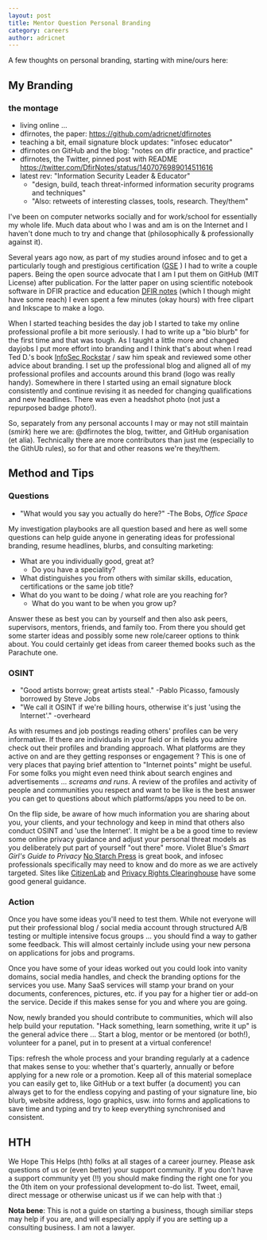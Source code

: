 ```yaml
---
layout: post
title: Mentor Question Personal Branding
category: careers
author: adricnet
---
```


A few thoughts on personal branding, starting with mine/ours here:

## My Branding 

### the montage
* living online ...
* dfirnotes, the paper: https://github.com/adricnet/dfirnotes
* teaching a bit, email signature block updates: "infosec educator"
* dfirnotes on GitHub and the blog: "notes on dfir practice, and practice"
* dfirnotes, the Twitter, pinned post with README https://twitter.com/DfirNotes/status/1407076989014511616 
* latest rev: "Information Security Leader & Educator"
  * "design, build, teach threat-informed information security programs and techniques"
  * "Also: retweets of interesting classes, tools, research. They/them"

I've been on computer networks socially and for work/school for essentially my whole life. Much data about who I was and am is on the Internet and I haven't done much to try and change that (philosophically & professionally against it).

Several years ago now, as part of my studies around infosec and to get a particularly tough and prestigious certification ([GSE](http://www.dfirnotes.net/gse-study-again/) ) I had to write a couple papers. Being the open source advocate that I am I put them on GitHub (MIT License) after publication. For the latter paper on using scientific notebook software in DFIR practice and education [DFIR notes](https://github.com/adricnet/dfirnotes) (which I though might have some reach) I even spent a few minutes (okay hours) with free clipart and Inkscape to make a logo.

When I started teaching besides the day job I started to take my online professional profile a bit more seriously. I had to write up a "bio blurb" for the first time and that was tough. As I taught a little more and changed dayjobs I put more effort into  branding and I think that's about when I read Ted D.'s book [InfoSec Rockstar](https://infosecrockstar.com/) / saw him speak and reviewed some other advice about branding. I set up the professional blog and aligned all of my professional profiles and accounts around this brand (logo was really handy). Somewhere in there I started using an email signature block consistently and continue revising it as needed for changing qualifications and new headlines. There was even a headshot photo (not just a repurposed badge photo!).

So, separately from any personal accounts I may or may not still maintain (*smirk*) here we are: @dfirnotes the blog, twitter, and GitHub organisation (et alia). Technically there are more contributors than just me (especially to the GithUb rules), so for that and other reasons we're they/them.

## Method and Tips
### Questions

* "What would you say you actually do here?" -The Bobs, _Office Space_
  
My investigation playbooks are all question based and here as well some questions can help guide anyone in generating ideas for professional branding, resume headlines, blurbs, and consulting marketing:

* What are you individually good, great at?
  * Do you have a speciality?
* What distinguishes you from others with similar skills, education, certifications or the same job title?
* What do you want to be doing / what role are you reaching for?
  * What do you want to be when you grow up?

Answer these as best you can by yourself and then also ask peers, supervisors, mentors, friends, and family too. From there you should get some starter ideas and possibly some new role/career options to think about. You could certainly get ideas from career themed books such as the Parachute one.

### OSINT

* "Good artists borrow; great artists steal." -Pablo Picasso, famously borrowed by Steve Jobs
* "We call it OSINT if we're billing hours, otherwise it's just 'using the Internet'." -overheard

As with resumes and job postings reading others' profiles can be very informative. If there are individuals in your field or in fields you admire check out their profiles and branding approach. What platforms are they active on and are they getting responses or engagement ? This is one of very places that paying brief attention to "Internet points" might be useful. For some folks you might even need think about search engines and advertisements ... *screams and runs*. A review of the profiles and activity of people and communities you respect and want to be like is the best answer you can get to questions about which platforms/apps you need to be on.

On the flip side, be aware of how much information you are sharing about you, your clients, and your technology and keep in mind that others also conduct OSINT and 'use the Internet'. It might be a be a good time to review some online privacy guidance and adjust your personal threat models as you deliberately put part of yourself "out there" more. Violet Blue's _Smart Girl's Guide to Privacy_ [No Starch Press](https://nostarch.com/smartgirlsguide) is great book, and infosec professionals specifically may need to know and do more as we are actively targeted. Sites like [CitizenLab](https://citizenlab.ca/category/research/app-privacy-and-security/) and [Privacy Rights Clearinghouse](https://privacyrights.org/resources) have some good general guidance.

### Action

Once you have some ideas you'll need to test them. While not everyone will put their professional blog / social media account through structured A/B testing or multiple intensive focus groups ... you should find a way to gather some feedback. This will almost certainly include using your new persona on applications for jobs and programs.

Once you have some of your ideas worked out you could look into vanity domains, social media handles, and check the branding options for the services you use. Many SaaS services will stamp your brand on your documents, conferences, pictures, etc. if you pay for a higher tier or add-on the service. Decide if this makes sense for you and where you are going.

Now, newly branded you should contribute to communities, which will also help build your reputation. "Hack something, learn something, write it up" is the general advice there ... Start a blog, mentor or be mentored (or both!), volunteer for a panel, put in to present at a virtual conference!

Tips: refresh the whole process and your branding regularly at a cadence that makes sense to you: whether that's quarterly, annually or before applying for a new role or a promotion. Keep all of this material someplace you can easily get to, like GitHub or a text buffer (a document) you can always get to for the endless copying and pasting of your signature line, bio blurb, website address, logo graphics, usw. into forms and applications to save time and typing and try to keep everything synchronised and consistent.

## HTH

We Hope This Helps (hth) folks at all stages of a career journey. Please ask questions of us or (even better) your support community. If you don't have a support community yet (!!) you should make finding the right one for you the 0th item on your professional development to-do list. Tweet, email, direct message or otherwise unicast us if we can help with that :)

**Nota bene**: This is not a guide on starting a business, though similiar steps may help if you are, and will especially apply if you are setting up a consulting business. I am not a lawyer.
